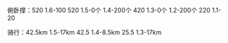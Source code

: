 俯卧撑：520
1.6-100 520
1.5-0个
1.4-200个 420
1.3-0个
1.2-200个 220
1.1-20

骑行：42.5km
1.5-17km 42.5
1.4-8.5km 25.5
1.3-17km
